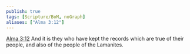 ```yaml
---
publish: true
tags: [Scripture/BoM, noGraph]
aliases: ["Alma 3:12"]
---
```

[Alma 3:12](https://churchofjesuschrist.org/study/scriptures/bofm/alma/3?lang=eng&id=p12#p12) And it is they who have kept the records which are true of their people, and also of the people of the Lamanites.
